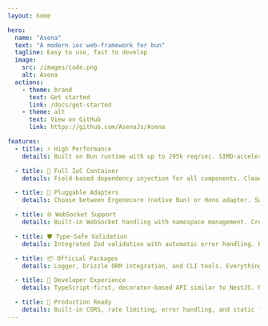 ```yaml
---
layout: home

hero:
  name: "Asena"
  text: "A modern ioc web-framework for bun"
  tagline: Easy to use, fast to develop
  image:
    src: /images/code.png
    alt: Asena
  actions:
    - theme: brand
      text: Get started
      link: /docs/get-started
    - theme: alt
      text: View on GitHub
      link: https://github.com/AsenaJs/Asena

features:
  - title: ⚡ High Performance
    details: Built on Bun runtime with up to 295k req/sec. SIMD-accelerated routing and zero-copy file serving for maximum speed.

  - title: 🎯 Full IoC Container
    details: Field-based dependency injection for all components. Clean architecture with decorators for services, controllers, and middleware.

  - title: 🔌 Pluggable Adapters
    details: Choose between Ergenecore (native Bun) or Hono adapter. Switch adapters without changing your business logic.

  - title: 🌐 WebSocket Support
    details: Built-in WebSocket handling with namespace management. Create real-time applications with ease.

  - title: 🛡️ Type-Safe Validation
    details: Integrated Zod validation with automatic error handling. Request validation at route, controller, or global level.

  - title: 📦 Official Packages
    details: Logger, Drizzle ORM integration, and CLI tools. Everything you need to build production-ready applications.

  - title: 🔧 Developer Experience
    details: TypeScript-first, decorator-based API similar to NestJS. Minimal setup with Asena CLI scaffolding.

  - title: 🚀 Production Ready
    details: Built-in CORS, rate limiting, error handling, and static file serving. Deploy to Docker, VPS, or any platform.
---
```


